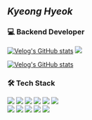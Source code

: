## *Kyeong Hyeok*


### 💻 Backend Developer
[![Velog's GitHub stats](https://velog-readme-stats.vercel.app/api/badge?name=Velog)](https://velog.io/@koeyhk) 
[<img src="https://img.shields.io/badge/Tistory-000000?style=square&logo=tistory&logoColor=white"/>](https://koeyhk.tistory.com/)
 
[![Velog's GitHub stats](https://velog-readme-stats.vercel.app/api?name=koeyhk)](https://github.com/koeyhk/velog-readme-stats)


### 🛠 Tech Stack
<p>
<img src="https://img.shields.io/badge/Java-007396?style=flat-square&logo=java&logoColor=white">
<img src="https://img.shields.io/badge/Spring Boot-6DB33F?style=flat-square&logo=springboot&logoColor=white"/>  
<img src="https://img.shields.io/badge/Docker-2496ED?style=flat-square&logo=Docker&logoColor=white"/>
<img src="https://img.shields.io/badge/kubernetes-326CE5?style=flat-square&logo=kubernetes&logoColor=white"/>
<img src="https://img.shields.io/badge/jenkins-D24939?style=flat-square&logo=jenkins&logoColor=white"/>
<img src="https://img.shields.io/badge/Amazon AWS-232F3E?style=flat-square&logo=amazonaws&logoColor=white"/><br>
<img src="https://img.shields.io/badge/Redis-DC382D?style=flat-square&logo=Redis&logoColor=white">
<img src="https://img.shields.io/badge/MySQL-4479A1?style=flat-square&logo=MySQL&logoColor=white">
<img src="https://img.shields.io/badge/MariaDB-003545?style=flat-square&logo=mariaDB&logoColor=white">
<img src="https://img.shields.io/badge/postgresql-4169E1?style=flat-square&logo=postgresql&logoColor=white">
<img src="https://img.shields.io/badge/mongodb-47A248?style=flat-square&logo=mongodb&logoColor=white">


<!--
**kyeong-hyeok/kyeong-hyeok** is a ✨ _special_ ✨ repository because its `README.md` (this file) appears on your GitHub profile.

Here are some ideas to get you started:

- 🔭 I’m currently working on ...
- 🌱 I’m currently learning ...
- 👯 I’m looking to collaborate on ...
- 🤔 I’m looking for help with ...
- 💬 Ask me about ...
- 📫 How to reach me: ...
- 😄 Pronouns: ...
- ⚡ Fun fact: ...
-->
